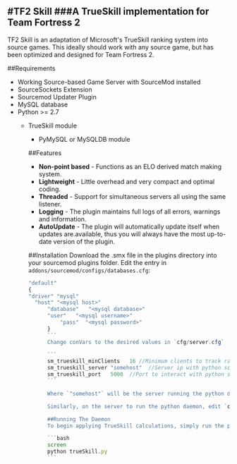 #TF2 Skill
###A TrueSkill implementation for Team Fortress 2
---

TF2 Skill is an adaptation of Microsoft's TrueSkill ranking system into source games. This ideally should work with any source game, but has been optimized and designed for Team Fortress 2. 

##Requirements
* Working Source-based Game Server with SourceMod installed
* SourceSockets Extension
* Sourcemod Updater Plugin
* MySQL database
* Python >= 2.7
   * TrueSkill module
       * PyMySQL or MySQLDB module

       ##Features
       * **Non-point based** - Functions as an ELO derived match making system.
       * **Lightweight** - Little overhead and very compact and optimal coding.
       * **Threaded** - Support for simultaneous servers all using the same listener.
       * **Logging** - The plugin maintains full logs of all errors, warnings and information.
       * **AutoUpdate** - The plugin will automatically update itself when updates are.available, thus you will always have the most up-to-date version of the plugin.

       ##Installation
       Download the .smx file in the plugins directory into your sourcemod plugins folder.
       Edit the entry in `addons/sourcemod/configs/databases.cfg`:

       ```javascript
       "default"
       {
	 "driver" "mysql"
	     "host"	"<mysql host>"
	         "database"   "<mysql database>"
		     "user"   "<mysql username>"
		         "pass"	 "<mysql password>"
			 }
			 ```
			 Change conVars to the desired values in `cfg/server.cfg`

			 ```
			 sm_trueskill_minClients   16 //Minimum clients to track ranking
			 sm_trueskill_server "somehost"	 //Server ip with python script
			 sm_trueskill_port   5000  //Port to interact with python script
			 ```

			 Where `"somehost"` will be the server running the python daemon.

			 Similarly, on the server to run the python daemon, edit `config.file.sample` and then rename it to `config.file`

			 ##Running The Daemon
			 To begin applying TrueSkill calculations, simply run the python script in a screen session or using an init script. Below is a sample to start the daemon

			 ```bash
			 screen
			 python trueSkill.py
			 ```



